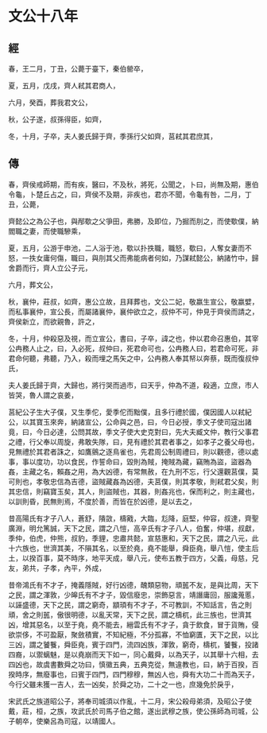 # 文公十八年
## 經

春，王二月，丁丑，公薨于臺下，秦伯罃卒，

夏，五月，戊戌，齊人弒其君商人，

六月，癸酉，葬我君文公，

秋，公子遂，叔孫得臣，如齊，

冬，十月，子卒，夫人姜氏歸于齊，季孫行父如齊，莒弒其君庶其，

## 傳

春，齊侯戒師期，而有疾，醫曰，不及秋，將死，公聞之，卜曰，尚無及期，惠伯令龜，卜楚丘占之，曰，齊侯不及期，非疾也，君亦不聞，令龜有咎，二月，丁丑，公薨，

齊懿公之為公子也，與邴歜之父爭田，弗勝，及即位，乃掘而刖之，而使歜僕，納閻職之妻，而使職驂乘，

夏，五月，公游于申池，二人浴于池，歜以扑抶職，職怒，歜曰，人奪女妻而不怒，一抶女庸何傷，職曰，與刖其父而弗能病者何如，乃謀弒懿公，納諸竹中，歸舍爵而行，齊人立公子元，

六月，葬文公，

秋，襄仲，莊叔，如齊，惠公立故，且拜葬也，文公二妃，敬嬴生宣公，敬嬴嬖，而私事襄仲，宣公長，而屬諸襄仲，襄仲欲立之，叔仲不可，仲見于齊侯而請之，齊侯新立，而欲親魯，許之，

冬，十月，仲殺惡及視，而立宣公，書曰，子卒，諱之也，仲以君命召惠伯，其宰公冉務人止之，曰，入必死，叔仲曰，死君命可也，公冉務人曰，若君命可死，非君命何聽，弗聽，乃入，殺而埋之馬矢之中，公冉務人奉其帑以奔蔡，既而復叔仲氏，

夫人姜氏歸于齊，大歸也，將行哭而過市，曰天乎，仲為不道，殺適，立庶，市人皆哭，魯人謂之哀姜，

莒紀公子生大子僕，又生季佗，愛季佗而黜僕，且多行禮於國，僕因國人以弒紀公，以其寶玉來奔，納諸宣公，公命與之邑，曰，今日必授，季文子使司寇出諸竟，曰，今日必達，公問其故，季文子使大史克對曰，先大夫臧文仲，教行父事君之禮，行父奉以周旋，弗敢失隊，曰，見有禮於其君者事之，如孝子之養父母也，見無禮於其君者誅之，如鷹鸇之逐鳥雀也，先君周公制周禮曰，則以觀德，德以處事，事以度功，功以食民，作誓命曰，毀則為賊，掩賊為藏，竊賄為盜，盜器為姦，主藏之名，賴姦之用，為大凶德，有常無赦，在九刑不忘，行父還觀莒僕，莫可則也，孝敬忠信為吉德，盜賊藏姦為凶德，夫莒僕，則其孝敬，則弒君父矣，則其忠信，則竊寶玉矣，其人，則盜賊也，其器，則姦兆也，保而利之，則主藏也，以訓則昏，民無則焉，不度於善，而皆在於凶德，是以去之，

昔高陽氏有才子八人，蒼舒，隤敳，檮戭，大臨，尨降，庭堅，仲容，叔達，齊聖廣淵，明允篤誠，天下之民，謂之八愷，高辛氏有才子八人，伯奮，仲堪，叔獻，季仲，伯虎，仲熊，叔豹，季貍，忠肅共懿，宣慈惠和，天下之民，謂之八元，此十六族也，世濟其美，不隕其名，以至於堯，堯不能舉，舜臣堯，舉八愷，使主后土，以揆百事，莫不時序，地平天成，舉八元，使布五教于四方，父義，母慈，兄友，弟共，子孝，內平，外成，

昔帝鴻氏有不才子，掩義隱賊，好行凶德，醜類惡物，頑嚚不友，是與比周，天下之民，謂之渾敦，少皞氏有不才子，毀信廢忠，崇飾惡言，靖譖庸回，服讒蒐慝，以誣盛德，天下之民，謂之窮奇，顓頊有不才子，不可教訓，不知話言，告之則頑，舍之則嚚，傲很明德，以亂天常，天下之民，謂之檮杌，此三族也，世濟其凶，增其惡名，以至于堯，堯不能去，縉雲氏有不才子，貪于飲食，冒于貨賄，侵欲崇侈，不可盈厭，聚斂積實，不知紀極，不分孤寡，不恤窮匱，天下之民，以比三凶，謂之饕餮，舜臣堯，賓于四門，流四凶族，渾敦，窮奇，檮杌，饕餮，投諸四裔，以禦螭魅，是以堯崩而天下如一，同心戴舜，以為天子，以其舉十六相，去四凶也，故虞書數舜之功曰，慎徽五典，五典克從，無違教也，曰，納于百揆，百揆時序，無廢事也，曰賓于四門，四門穆穆，無凶人也，舜有大功二十而為天子，今行父雖未獲一吉人，去一凶矣，於舜之功，二十之一也，庶幾免於戾乎，

宋武氏之族道昭公子，將奉司城須以作亂，十二月，宋公殺母弟須，及昭公子使戴，莊，桓，之族，攻武氏於司馬子伯之館，遂出武穆之族，使公孫師為司城，公子朝卒，使樂呂為司寇，以靖國人。


